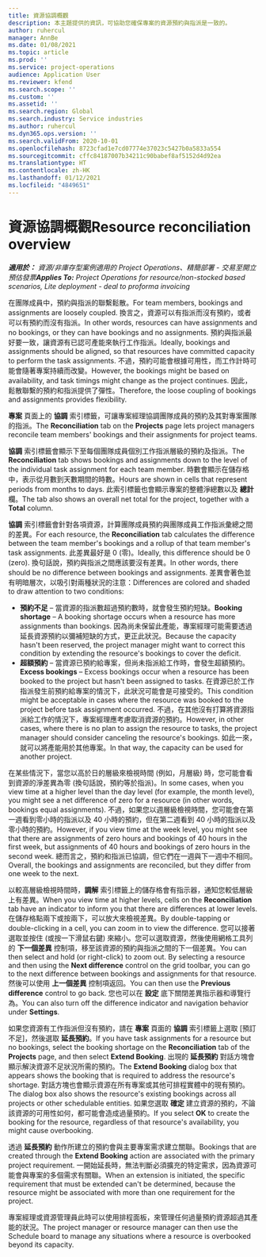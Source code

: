```yaml
---
title: 資源協調概觀
description: 本主題提供的資訊，可協助您確保專案的資源預約與指派是一致的。
author: ruhercul
manager: AnnBe
ms.date: 01/08/2021
ms.topic: article
ms.prod: ''
ms.service: project-operations
audience: Application User
ms.reviewer: kfend
ms.search.scope: ''
ms.custom: ''
ms.assetid: ''
ms.search.region: Global
ms.search.industry: Service industries
ms.author: ruhercul
ms.dyn365.ops.version: ''
ms.search.validFrom: 2020-10-01
ms.openlocfilehash: 8723cfad1e7cd07774e37023c5427b0a5833a554
ms.sourcegitcommit: cffc84187007b34211c90babef8af5152d4d92ea
ms.translationtype: HT
ms.contentlocale: zh-HK
ms.lasthandoff: 01/12/2021
ms.locfileid: "4849651"
---
```

# <a name="resource-reconciliation-overview"></a><span data-ttu-id="89825-103">資源協調概觀</span><span class="sxs-lookup"><span data-stu-id="89825-103">Resource reconciliation overview</span></span>

<span data-ttu-id="89825-104">_**適用於：** 資源/非庫存型案例適用的 Project Operations、精簡部署 - 交易至開立預估發票_</span><span class="sxs-lookup"><span data-stu-id="89825-104">_**Applies To:** Project Operations for resource/non-stocked based scenarios, Lite deployment - deal to proforma invoicing_</span></span>

<span data-ttu-id="89825-105">在團隊成員中，預約與指派的聯繫鬆散。</span><span class="sxs-lookup"><span data-stu-id="89825-105">For team members, bookings and assignments are loosely coupled.</span></span> <span data-ttu-id="89825-106">換言之，資源可以有指派而沒有預約，或者可以有預約而沒有指派。</span><span class="sxs-lookup"><span data-stu-id="89825-106">In other words, resources can have assignments and no bookings, or they can have bookings and no assignments.</span></span> <span data-ttu-id="89825-107">預約與指派最好要一致，讓資源有已認可產能來執行工作指派。</span><span class="sxs-lookup"><span data-stu-id="89825-107">Ideally, bookings and assignments should be aligned, so that resources have committed capacity to perform the task assignments.</span></span> <span data-ttu-id="89825-108">不過，預約可能會根據可用性，而工作計時可能會隨著專案持續而改變。</span><span class="sxs-lookup"><span data-stu-id="89825-108">However, the bookings might be based on availability, and task timings might change as the project continues.</span></span> <span data-ttu-id="89825-109">因此，鬆散聯繫的預約和指派提供了彈性。</span><span class="sxs-lookup"><span data-stu-id="89825-109">Therefore, the loose coupling of bookings and assignments provides flexibility.</span></span>

<span data-ttu-id="89825-110">**專案** 頁面上的 **協調** 索引標籤，可讓專案經理協調團隊成員的預約及其對專案團隊的指派。</span><span class="sxs-lookup"><span data-stu-id="89825-110">The **Reconciliation** tab on the **Projects** page lets project managers reconcile team members' bookings and their assignments for project teams.</span></span>

<span data-ttu-id="89825-111">**協調** 索引標籤會顯示下至每個團隊成員個別工作指派層級的預約及指派。</span><span class="sxs-lookup"><span data-stu-id="89825-111">The **Reconciliation** tab shows bookings and assignments down to the level of the individual task assignment for each team member.</span></span> <span data-ttu-id="89825-112">時數會顯示在儲存格中，表示從月數到天數期間的時數。</span><span class="sxs-lookup"><span data-stu-id="89825-112">Hours are shown in cells that represent periods from months to days.</span></span> <span data-ttu-id="89825-113">此索引標籤也會顯示專案的整體淨總數以及 **總計** 欄。</span><span class="sxs-lookup"><span data-stu-id="89825-113">The tab also shows an overall net total for the project, together with a **Total** column.</span></span>

<span data-ttu-id="89825-114">**協調** 索引標籤會針對各項資源，計算團隊成員預約與團隊成員工作指派彙總之間的差異。</span><span class="sxs-lookup"><span data-stu-id="89825-114">For each resource, the **Reconciliation** tab calculates the difference between the team member's bookings and a rollup of that team member's task assignments.</span></span> <span data-ttu-id="89825-115">此差異最好是 0 (零)。</span><span class="sxs-lookup"><span data-stu-id="89825-115">Ideally, this difference should be 0 (zero).</span></span> <span data-ttu-id="89825-116">換句話說，預約與指派之間應該要沒有差異。</span><span class="sxs-lookup"><span data-stu-id="89825-116">In other words, there should be no difference between bookings and assignments.</span></span> <span data-ttu-id="89825-117">差異會著色並有明暗層次，以吸引對兩種狀況的注意：</span><span class="sxs-lookup"><span data-stu-id="89825-117">Differences are colored and shaded to draw attention to two conditions:</span></span>

- <span data-ttu-id="89825-118">**預約不足** – 當資源的指派數超過預約數時，就會發生預約短缺。</span><span class="sxs-lookup"><span data-stu-id="89825-118">**Booking shortage** – A booking shortage occurs when a resource has more assignments than bookings.</span></span> <span data-ttu-id="89825-119">因為尚未保留此產能，專案經理可能需要透過延長資源預約以彌補短缺的方式，更正此狀況。</span><span class="sxs-lookup"><span data-stu-id="89825-119">Because the capacity hasn't been reserved, the project manager might want to correct this condition by extending the resource's bookings to cover the deficit.</span></span>
- <span data-ttu-id="89825-120">**超額預約** – 當資源已預約給專案，但尚未指派給工作時，會發生超額預約。</span><span class="sxs-lookup"><span data-stu-id="89825-120">**Excess bookings** – Excess bookings occur when a resource has been booked to the project but hasn't been assigned to tasks.</span></span> <span data-ttu-id="89825-121">在資源已於工作指派發生前預約給專案的情況下，此狀況可能會是可接受的。</span><span class="sxs-lookup"><span data-stu-id="89825-121">This condition might be acceptable in cases where the resource was booked to the project before task assignment occurred.</span></span> <span data-ttu-id="89825-122">不過，在其他沒有打算將資源指派給工作的情況下，專案經理應考慮取消資源的預約。</span><span class="sxs-lookup"><span data-stu-id="89825-122">However, in other cases, where there is no plan to assign the resource to tasks, the project manager should consider canceling the resource's bookings.</span></span> <span data-ttu-id="89825-123">如此一來，就可以將產能用於其他專案。</span><span class="sxs-lookup"><span data-stu-id="89825-123">In that way, the capacity can be used for another project.</span></span>

<span data-ttu-id="89825-124">在某些情況下，當您以高於日的層級來檢視時間 (例如，月層級) 時，您可能會看到資源的淨差異為零 (換句話說，預約等於指派)。</span><span class="sxs-lookup"><span data-stu-id="89825-124">In some cases, when you view time at a higher level than the day level (for example, the month level), you might see a net difference of zero for a resource (in other words, bookings equal assignments).</span></span> <span data-ttu-id="89825-125">不過，如果您以週層級檢視時間，您可能會在第一週看到零小時的指派以及 40 小時的預約，但在第二週看到 40 小時的指派以及零小時的預約。</span><span class="sxs-lookup"><span data-stu-id="89825-125">However, if you view time at the week level, you might see that there are assignments of zero hours and bookings of 40 hours in the first week, but assignments of 40 hours and bookings of zero hours in the second week.</span></span> <span data-ttu-id="89825-126">總而言之，預約和指派已協調，但它們在一週與下一週中不相同。</span><span class="sxs-lookup"><span data-stu-id="89825-126">Overall, the bookings and assignments are reconciled, but they differ from one week to the next.</span></span>

<span data-ttu-id="89825-127">以較高層級檢視時間時，**調解** 索引標籤上的儲存格會有指示器，通知您較低層級上有差異。</span><span class="sxs-lookup"><span data-stu-id="89825-127">When you view time at higher levels, cells on the **Reconciliation** tab have an indicator to inform you that there are differences at lower levels.</span></span> <span data-ttu-id="89825-128">在儲存格點兩下或按兩下，可以放大來檢視差異。</span><span class="sxs-lookup"><span data-stu-id="89825-128">By double-tapping or double-clicking in a cell, you can zoom in to view the difference.</span></span> <span data-ttu-id="89825-129">您可以接著選取並按住 (或按一下滑鼠右鍵) 來縮小。您可以選取資源，然後使用網格工具列的 **下一個差異** 控制項，移至該資源的預約與指派之間的下一個差異。</span><span class="sxs-lookup"><span data-stu-id="89825-129">You can then select and hold (or right-click) to zoom out. By selecting a resource and then using the **Next difference** control on the grid toolbar, you can go to the next difference between bookings and assignments for that resource.</span></span> <span data-ttu-id="89825-130">然後可以使用 **上一個差異** 控制項返回。</span><span class="sxs-lookup"><span data-stu-id="89825-130">You can then use the **Previous difference** control to go back.</span></span> <span data-ttu-id="89825-131">您也可以在 **設定** 底下關閉差異指示器和導覽行為。</span><span class="sxs-lookup"><span data-stu-id="89825-131">You can also turn off the difference indicator and navigation behavior under **Settings**.</span></span>

<span data-ttu-id="89825-132">如果您資源有工作指派但沒有預約，請在 **專案** 頁面的 **協調** 索引標籤上選取 [預訂不足]，然後選取 **延長預約**。</span><span class="sxs-lookup"><span data-stu-id="89825-132">If you have task assignments for a resource but no bookings, select the booking shortage on the **Reconciliation** tab of the **Projects** page, and then select **Extend Booking**.</span></span> <span data-ttu-id="89825-133">出現的 **延長預約** 對話方塊會顯示解決資源不足狀況所需的預約。</span><span class="sxs-lookup"><span data-stu-id="89825-133">The **Extend Booking** dialog box that appears shows the booking that is required to address the resource's shortage.</span></span> <span data-ttu-id="89825-134">對話方塊也會顯示資源在所有專案或其他可排程實體中的現有預約。</span><span class="sxs-lookup"><span data-stu-id="89825-134">The dialog box also shows the resource's existing bookings across all projects or other schedulable entities.</span></span> <span data-ttu-id="89825-135">如果您選取 **確定** 建立資源的預約，不論該資源的可用性如何，都可能會造成過量預約。</span><span class="sxs-lookup"><span data-stu-id="89825-135">If you select **OK** to create the booking for the resource, regardless of that resource's availability, you might cause overbooking.</span></span>

<span data-ttu-id="89825-136">透過 **延長預約** 動作所建立的預約會與主要專案需求建立關聯。</span><span class="sxs-lookup"><span data-stu-id="89825-136">Bookings that are created through the **Extend Booking** action are associated with the primary project requirement.</span></span> <span data-ttu-id="89825-137">一開始延長時，無法判斷必須擴充的特定需求，因為資源可能會與專案的多個需求有關聯。</span><span class="sxs-lookup"><span data-stu-id="89825-137">When an extension is initiated, the specific requirement that must be extended can't be determined, because the resource might be associated with more than one requirement for the project.</span></span>

<span data-ttu-id="89825-138">專案經理或資源管理員此時可以使用排程面板，來管理任何過量預約資源超過其產能的狀況。</span><span class="sxs-lookup"><span data-stu-id="89825-138">The project manager or resource manager can then use the Schedule board to manage any situations where a resource is overbooked beyond its capacity.</span></span>
